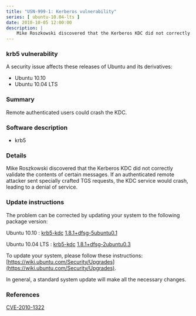 ```yaml
---
title: "USN-999-1: Kerberos vulnerability"
series: [ ubuntu-10.04-lts ]
date: 2010-10-05 12:00:00
description: |
    Mike Roszkowski discovered that the Kerberos KDC did not correctly validate the contents of certain messages. If an authenticated remote attacker sent specially crafted TGS requests, the KDC service would crash, leading to a denial of service. 
--- 
```

 
### krb5 vulnerability

A security issue affects these releases of Ubuntu and its derivatives:

* Ubuntu 10.10
* Ubuntu 10.04 LTS

### Summary

Remote authenticated users could crash the KDC. 

### Software description

* krb5 

### Details

Mike Roszkowski discovered that the Kerberos KDC did not correctly validate the contents of certain messages. If an authenticated remote attacker sent specially crafted TGS requests, the KDC service would crash, leading to a denial of service. 

### Update instructions

The problem can be corrected by updating your system to the following package version:

Ubuntu 10.10
 : [krb5-kdc](https://launchpad.net/ubuntu/+source/krb5) <span> [1.8.1+dfsg-5ubuntu0.1](https://launchpad.net/ubuntu/+source/krb5/1.8.1+dfsg-5ubuntu0.1) </span> 

Ubuntu 10.04 LTS
 : [krb5-kdc](https://launchpad.net/ubuntu/+source/krb5) <span> [1.8.1+dfsg-2ubuntu0.3](https://launchpad.net/ubuntu/+source/krb5/1.8.1+dfsg-2ubuntu0.3) </span> 

To update your system, please follow these instructions: [https://wiki.ubuntu.com/Security/Upgrades](https://wiki.ubuntu.com/Security/Upgrades).

In general, a standard system update will make all the necessary changes. 

### References

 [CVE-2010-1322](http://people.ubuntu.com/~ubuntu-security/cve/CVE-2010-1322)
 
